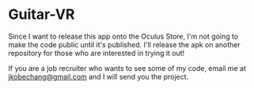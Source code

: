 # Guitar-VR

Since I want to release this app onto the Oculus Store, I'm not going to make the code public until it's published. I'll release the apk on another repository for those who are interested in trying it out! 

If you are a job recruiter who wants to see some of my code, email me at jkobechang@gmail.com and I will send you the project. 
